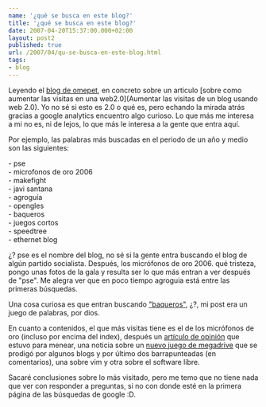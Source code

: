 ```yaml
---
name: '¿qué se busca en este blog?'
title: '¿qué se busca en este blog?'
date: 2007-04-20T15:37:00.000+02:00
layout: post2
published: true
url: /2007/04/qu-se-busca-en-este-blog.html
tags: 
- blog
---
```


Leyendo el [blog de omepet](http://www.omepet.es/blog), en concreto sobre un artículo [sobre como aumentar las visitas en una web2.0](Aumentar las visitas de un blog usando web 2.0). Yo no sé si esto es 2.0 o qué es, pero echando la mirada atrás gracias a google analytics encuentro algo curioso. Lo que más me interesa a mi no es, ni de lejos, lo que más le interesa a la gente que entra aquí.  
  
Por ejemplo, las palabras más buscadas en el periodo de un año y medio son las siguientes:  
  
\- pse  
\- microfonos de oro 2006  
\- makefight  
\- javi santana  
\- agroguía  
\- opengles  
\- baqueros  
\- juegos cortos  
\- speedtree  
\- ethernet blog  
  
¿? pse es el nombre del blog, no sé si la gente entra buscando el blog de algún partido socialista. Después, los micrófonos de oro 2006. qué tristeza, pongo unas fotos de la gala y resulta ser lo que más entran a ver después de "pse". Me alegra ver que en poco tiempo agroguia está entre las primeras búsquedas.  
  
Una cosa curiosa es que entran buscando ["baqueros"](http://blep.blogspot.com/2005/07/una-de-baqueros.html), ¿?, mi post era un juego de palabras, por dios.  
  
En cuanto a contenidos, el que más visitas tiene es el de los micrófonos de oro (incluso por encima del index), después un [artículo de opinión](http://blep.blogspot.com/2006/02/cultura-informtica.html) que estuvo para menear, una noticia sobre un [nuevo juego de megadrive](http://blep.blogspot.com/2006/01/quin-dijo-que-mega-drive-estaba-muerta.html) que se prodigó por algunos blogs y por último dos barrapunteadas (en comentarios), una sobre vim y otra sobre el software libre.  
  
Sacaré conclusiones sobre lo más visitado, pero me temo que no tiene nada que ver con responder a preguntas, si no con donde esté en la primera página de las búsquedas de google :D.